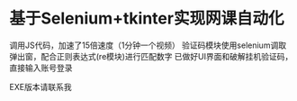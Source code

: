 # 基于Selenium+tkinter实现网课自动化

调用JS代码，加速了15倍速度（1分钟一个视频）
验证码模块使用selenium调取弹出窗，配合正则表达式(re模块)进行匹配数字
已做好UI界面和破解挂机验证码，直接输入账号登录

EXE版本请联系我
